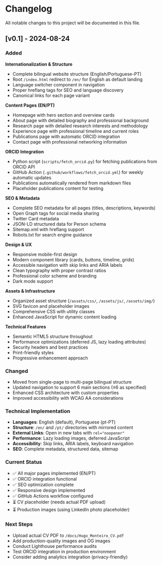 # Changelog

All notable changes to this project will be documented in this file.

## [v0.1] - 2024-08-24

### Added

**Internationalization & Structure**
- Complete bilingual website structure (English/Portuguese-PT)
- Root `/index.html` redirect to `/en/` for English as default landing
- Language switcher component in navigation
- Proper hreflang tags for SEO and language discovery
- Canonical links for each page variant

**Content Pages (EN/PT)**
- Homepage with hero section and overview cards
- About page with detailed biography and professional background
- Research page with detailed research interests and methodology
- Experience page with professional timeline and current roles
- Publications page with automatic ORCID integration
- Contact page with professional networking information

**ORCID Integration**
- Python script (`scripts/fetch_orcid.py`) for fetching publications from ORCID API
- GitHub Action (`.github/workflows/fetch_orcid.yml`) for weekly automatic updates
- Publications automatically rendered from markdown files
- Placeholder publications content for testing

**SEO & Metadata**
- Complete SEO metadata for all pages (titles, descriptions, keywords)
- Open Graph tags for social media sharing
- Twitter Card metadata
- JSON-LD structured data for Person schema
- Sitemap.xml with hreflang support
- Robots.txt for search engine guidance

**Design & UX**
- Responsive mobile-first design
- Modern component library (cards, buttons, timeline, grids)
- Accessible navigation with skip links and ARIA labels
- Clean typography with proper contrast ratios
- Professional color scheme and branding
- Dark mode support

**Assets & Infrastructure**
- Organized asset structure (`/assets/css/`, `/assets/js/`, `/assets/img/`)
- SVG favicon and placeholder images
- Comprehensive CSS with utility classes
- Enhanced JavaScript for dynamic content loading

**Technical Features**
- Semantic HTML5 structure throughout
- Performance optimizations (deferred JS, lazy loading attributes)
- Security headers and best practices
- Print-friendly styles
- Progressive enhancement approach

### Changed
- Moved from single-page to multi-page bilingual structure
- Updated navigation to support 6 main sections (≤6 as specified)
- Enhanced CSS architecture with custom properties
- Improved accessibility with WCAG AA considerations

### Technical Implementation
- **Languages**: English (default), Portuguese (pt-PT)
- **Structure**: `/en/` and `/pt/` directories with mirrored content
- **External Links**: Open in new tabs with `rel="noopener"`
- **Performance**: Lazy loading images, deferred JavaScript
- **Accessibility**: Skip links, ARIA labels, keyboard navigation
- **SEO**: Complete metadata, structured data, sitemap

### Current Status
- ✅ All major pages implemented (EN/PT)
- ✅ ORCID integration functional
- ✅ SEO optimization complete
- ✅ Responsive design implemented
- ✅ GitHub Actions workflow configured
- ⏳ CV placeholder (needs actual PDF upload)
- ⏳ Production images (using LinkedIn photo placeholder)

### Next Steps
- Upload actual CV PDF to `/docs/Hugo_Monteiro_CV.pdf`
- Add production-quality images and OG images
- Conduct Lighthouse performance audits
- Test ORCID integration in production environment
- Consider adding analytics integration (privacy-friendly)